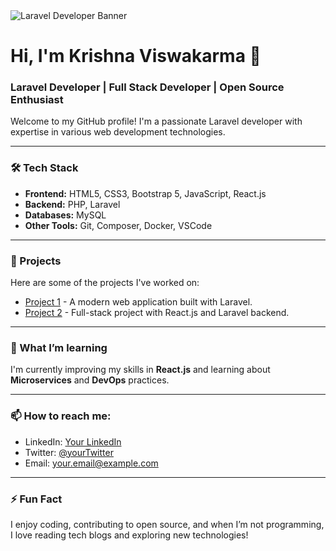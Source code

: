 <img src="https://raw.githubusercontent.com/your-username/portfolio-images/main/laravel-developer-banner.png" alt="Laravel Developer Banner">

# Hi, I'm Krishna Viswakarma 👋

### Laravel Developer | Full Stack Developer | Open Source Enthusiast

Welcome to my GitHub profile! I'm a passionate Laravel developer with expertise in various web development technologies.

---

### 🛠 Tech Stack
- **Frontend:** HTML5, CSS3, Bootstrap 5, JavaScript, React.js
- **Backend:** PHP, Laravel
- **Databases:** MySQL
- **Other Tools:** Git, Composer, Docker, VSCode

---

### 🚀 Projects
Here are some of the projects I've worked on:

- [Project 1](https://github.com/krishna-viswakarma/project1) - A modern web application built with Laravel.
- [Project 2](https://github.com/krishna-viswakarma/project2) - Full-stack project with React.js and Laravel backend.

---

### 🌱 What I’m learning
I'm currently improving my skills in **React.js** and learning about **Microservices** and **DevOps** practices.

---

### 📫 How to reach me:
- LinkedIn: [Your LinkedIn](https://www.linkedin.com/in/krishna-viswakarma/)
- Twitter: [@yourTwitter](https://twitter.com/yourTwitter)
- Email: [your.email@example.com](mailto:your.email@example.com)

---

### ⚡ Fun Fact
I enjoy coding, contributing to open source, and when I’m not programming, I love reading tech blogs and exploring new technologies!
